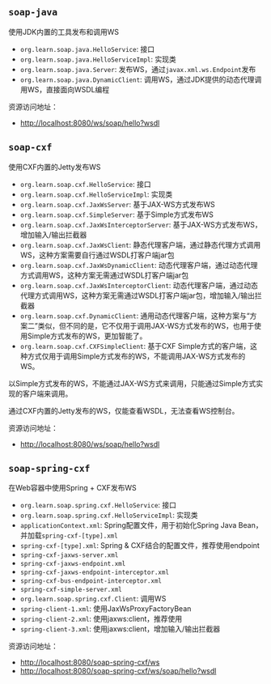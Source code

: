 ## `soap-java`

使用JDK内置的工具发布和调用WS

 * `org.learn.soap.java.HelloService`: 接口
 * `org.learn.soap.java.HelloServiceImpl`: 实现类
 * `org.learn.soap.java.Server`: 发布WS，通过`javax.xml.ws.Endpoint`发布
 * `org.learn.soap.java.DynamicClient`: 调用WS，通过JDK提供的动态代理调用WS，直接面向WSDL编程

资源访问地址：
 * [http://localhost:8080/ws/soap/hello?wsdl](http://localhost:8080/ws/soap/hello?wsdl "WSDL")

## `soap-cxf`

使用CXF内置的Jetty发布WS

 * `org.learn.soap.cxf.HelloService`: 接口
 * `org.learn.soap.cxf.HelloServiceImpl`: 实现类
 * `org.learn.soap.cxf.JaxWsServer`: 基于JAX-WS方式发布WS
 * `org.learn.soap.cxf.SimpleServer`: 基于Simple方式发布WS
 * `org.learn.soap.cxf.JaxWsInterceptorServer`: 基于JAX-WS方式发布WS，增加输入/输出拦截器
 * `org.learn.soap.cxf.JaxWsClient`: 静态代理客户端，通过静态代理方式调用WS，这种方案需要自行通过WSDL打客户端jar包
 * `org.learn.soap.cxf.JaxWsDynamicClient`: 动态代理客户端，通过动态代理方式调用WS，这种方案无需通过WSDL打客户端jar包
 * `org.learn.soap.cxf.JaxWsInterceptorClient`: 动态代理客户端，通过动态代理方式调用WS，这种方案无需通过WSDL打客户端jar包，增加输入/输出拦截器
 * `org.learn.soap.cxf.DynamicClient`: 通用动态代理客户端，这种方案与“方案二”类似，但不同的是，它不仅用于调用JAX-WS方式发布的WS，也用于使用Simple方式发布的WS，更加智能了。
 * `org.learn.soap.cxf.CXFSimpleClient`: 基于CXF Simple方式的客户端，这种方式仅用于调用Simple方式发布的WS，不能调用JAX-WS方式发布的WS。

以Simple方式发布的WS，不能通过JAX-WS方式来调用，只能通过Simple方式实现的客户端来调用。

通过CXF内置的Jetty发布的WS，仅能查看WSDL，无法查看WS控制台。

资源访问地址：
 * [http://localhost:8080/ws/soap/hello?wsdl](http://localhost:8080/ws/soap/hello?wsdl "WSDL")

## `soap-spring-cxf`

在Web容器中使用Spring + CXF发布WS

 * `org.learn.soap.spring.cxf.HelloService`: 接口
 * `org.learn.soap.spring.cxf.HelloServiceImpl`: 实现类
 * `applicationContext.xml`: Spring配置文件，用于初始化Spring Java Bean，并加载`spring-cxf-[type].xml`
 * `spring-cxf-[type].xml`: Spring & CXF结合的配置文件，推荐使用endpoint
  * `spring-cxf-jaxws-server.xml`
  * `spring-cxf-jaxws-endpoint.xml`
  * `spring-cxf-jaxws-endpoint-interceptor.xml`
  * `spring-cxf-bus-endpoint-interceptor.xml`
  * `spring-cxf-simple-server.xml`
 * `org.learn.soap.spring.cxf.Client`: 调用WS
 * `spring-client-1.xml`: 使用JaxWsProxyFactoryBean
 * `spring-client-2.xml`: 使用jaxws:client，推荐使用
 * `spring-client-3.xml`: 使用jaxws:client，增加输入/输出拦截器

资源访问地址：
 * [http://localhost:8080/soap-spring-cxf/ws](http://localhost:8080/soap-spring-cxf/ws "控制台")
 * [http://localhost:8080/soap-spring-cxf/ws/soap/hello?wsdl](http://localhost:8080/soap-spring-cxf/ws/soap/hello?wsdl "WSDL")
